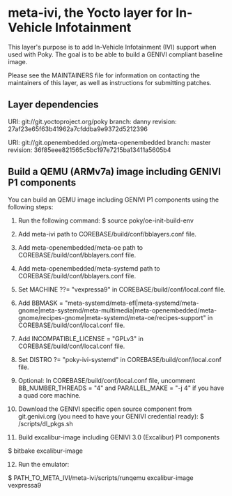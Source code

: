 meta-ivi, the Yocto layer for In-Vehicle Infotainment
=====================================================

This layer's purpose is to add In-Vehicle Infotainment (IVI) support when
used with Poky.  The goal is to be able to build a GENIVI compliant baseline
image.

Please see the MAINTAINERS file for information on contacting the maintainers
of this layer, as well as instructions for submitting patches.


Layer dependencies
------------------

URI: git://git.yoctoproject.org/poky
branch: danny
revision: 27af23e65f63b41962a7cfddba9e9372d5212396

URI: git://git.openembedded.org/meta-openembedded
branch: master
revision: 36f85eee821565c5bc197e7215ba13411a5605b4


Build a QEMU (ARMv7a) image including GENIVI P1 components
----------------------------------------------------------

You can build an QEMU image including GENIVI P1 components using the following steps:

1. Run the following command: $ source poky/oe-init-build-env

2. Add meta-ivi path to COREBASE/build/conf/bblayers.conf file.

3. Add meta-openembedded/meta-oe path to COREBASE/build/conf/bblayers.conf file.

4. Add meta-openembedded/meta-systemd path to COREBASE/build/conf/bblayers.conf file.

5. Set MACHINE ??= "vexpressa9" in COREBASE/build/conf/local.conf file.

6. Add BBMASK = "meta-systemd/meta-efl|meta-systemd/meta-gnome|meta-systemd/meta-multimedia|meta-openembedded/meta-gnome/recipes-gnome|meta-systemd/meta-oe/recipes-support" 
in COREBASE/build/conf/local.conf file.

7. Add INCOMPATIBLE_LICENSE = "GPLv3" in COREBASE/build/conf/local.conf file.

8. Set DISTRO ?= "poky-ivi-systemd" in COREBASE/build/conf/local.conf file.

9. Optional: In COREBASE/build/conf/local.conf file, uncomment BB_NUMBER_THREADS = "4" and PARALLEL_MAKE = "-j 4" if you have a quad core machine.

10. Download the GENIVI specific open source component from git.genivi.org (you need to have your GENIVI credential ready):
   $ <meta-ivi-layer-path>/scripts/dl_pkgs.sh

11. Build excalibur-image including GENIVI 3.0 (Excalibur) P1 components

   $ bitbake excalibur-image

12. Run the emulator:

   $ PATH_TO_META_IVI/meta-ivi/scripts/runqemu excalibur-image vexpressa9
